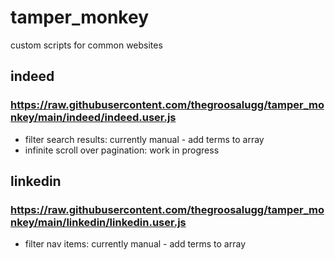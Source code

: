 # tamper_monkey
custom scripts for common websites

## indeed
### https://raw.githubusercontent.com/thegroosalugg/tamper_monkey/main/indeed/indeed.user.js
- filter search results: currently manual - add terms to array
- infinite scroll over pagination: work in progress

## linkedin
### https://raw.githubusercontent.com/thegroosalugg/tamper_monkey/main/linkedin/linkedin.user.js
- filter nav items: currently manual - add terms to array
